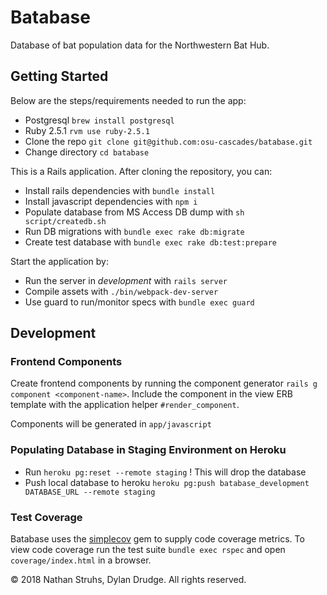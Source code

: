 # Batabase

Database of bat population data for the Northwestern Bat Hub.

## Getting Started

Below are the steps/requirements needed to run the app:
* Postgresql `brew install postgresql`
* Ruby 2.5.1 `rvm use ruby-2.5.1`
* Clone the repo `git clone git@github.com:osu-cascades/batabase.git`
* Change directory `cd batabase`

This is a Rails application. After cloning the repository, you can:

* Install rails dependencies with `bundle install`
* Install javascript dependencies with `npm i`
* Populate database from MS Access DB dump with `sh script/createdb.sh`
* Run DB migrations with `bundle exec rake db:migrate`
* Create test database with `bundle exec rake db:test:prepare`

Start the application by:

* Run the server in _development_ with `rails server`
* Compile assets with `./bin/webpack-dev-server`
* Use guard to run/monitor specs with `bundle exec guard`

## Development

### Frontend Components

Create frontend components by running the component generator `rails g component <component-name>`. Include the component in the view ERB template with the application helper `#render_component`.

Components will be generated in `app/javascript`

### Populating Database in Staging Environment on Heroku

* Run `heroku pg:reset --remote staging` ! This will drop the database
* Push local database to heroku `heroku pg:push batabase_development DATABASE_URL --remote staging`

### Test Coverage

Batabase uses the [simplecov](https://github.com/colszowka/simplecov) gem to supply code coverage metrics. To view code coverage run the test suite `bundle exec rspec` and open `coverage/index.html` in a browser.

&copy; 2018 Nathan Struhs, Dylan Drudge. All rights reserved.
